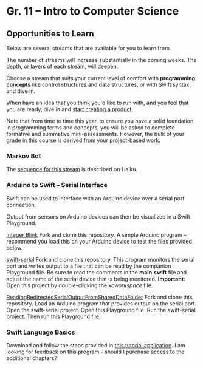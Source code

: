 # Gr. 11 – Intro to Computer Science

## Opportunities to Learn

Below are several streams that are available for you to learn from.

The number of streams will increase substantially in the coming weeks.  The depth, or layers of each stream, will deepen.

Choose a stream that suits your current level of comfort with **programming concepts** like control structures and data structures, or with Swift syntax, and dive in.

When have an idea that you think you'd like to run with, and you feel that you are ready, dive in and [start creating a product](https://haiku.rsgc.on.ca/c/5588506/file/show/70061518).

Note that from time to time this year, to ensure you have a solid foundation in programming terms and concepts, you will be asked to complete formative and summative mini-assessments. However, the bulk of your grade in this course is derived from your project-based work.

### Markov Bot

The [sequence for this stream](https://haiku.rsgc.on.ca/rgordon/2015cs11/cms_page/view/23686730) is described on Haiku.

### Arduino to Swift – Serial Interface

Swift can be used to interface with an Arduino device over a serial port connection.

Output from sensors on Arduino devices can then be visualized in a Swift Playground.

[Integer Blink](https://github.com/rgordonatrsgc/IntegerBlink)
Fork and clone this repository. A simple Arduino program – recommend you load this on your Arduino device to test the files provided below.

[swift-serial](https://github.com/rgordonatrsgc/swift-serial)
Fork and clone this repository. This program monitors the serial port and writes output to a file that can be read by the companion Playground file. Be sure to read the comments in the **main.swift** file and adjust the name of the serial device that is being monitored. **Important**: Open this project by double-clicking the *xcworkspace* file.

[ReadingRedirectedSerialOutputFromSharedDataFolder](https://github.com/rgordonatrsgc/ReadingRedirectedSerialOutputFromSharedDataFolder)
Fork and clone this repository. Load an Arduino program that provides output on the serial port. Open the swift-serial project. Open this Playground file. Run the swift-serial project. Then run this Playground file. 

### Swift Language Basics

Download and follow the steps provided in [this tutorial application](https://www.weheartswift.com/wp-content/uploads/2015/09/Exercise-Platform-Demo.zip). I am looking for feedback on this program - should I purchase access to the additional chapters?
